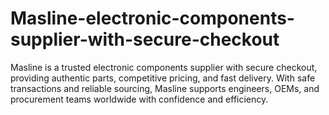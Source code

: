 # Masline-electronic-components-supplier-with-secure-checkout
Masline is a trusted electronic components supplier with secure checkout, providing authentic parts, competitive pricing, and fast delivery. With safe transactions and reliable sourcing, Masline supports engineers, OEMs, and procurement teams worldwide with confidence and efficiency.
